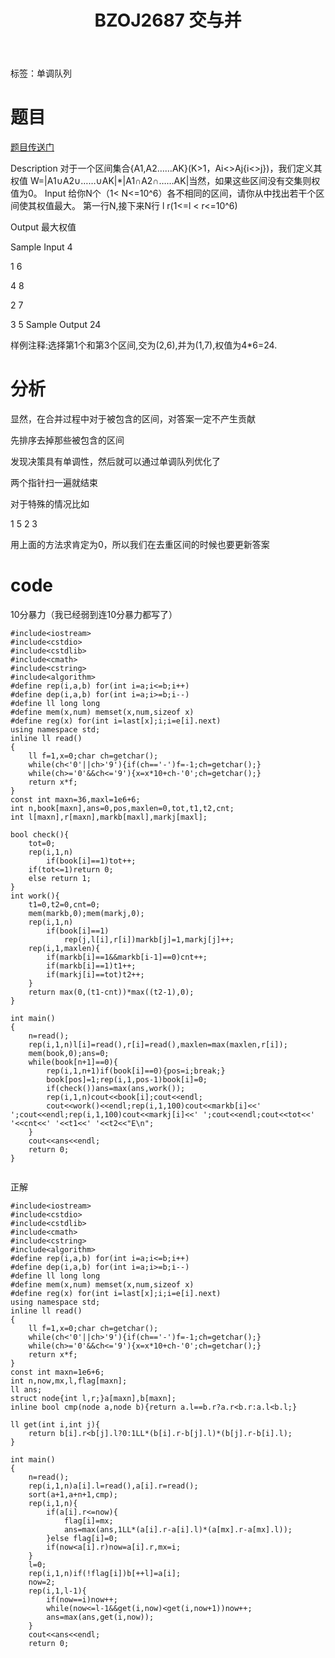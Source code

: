 ﻿---
title: BZOJ2687 交与并
tags: 
 - 单调队列
grammar_cjkRuby: true
catalog: true
layout:  post
header-img: "img/header/P11.jpg"
preview-img: "/img/preview/P11.jpg"
---
标签：单调队列

# 题目

[题目传送门](http://www.lydsy.com/JudgeOnline/problem.php?id=2687)

Description
对于一个区间集合{A1,A2……AK}(K>1，Ai<>Aj{i<>j})，我们定义其权值
W=|A1∪A2∪……∪AK|*|A1∩A2∩……AK|当然，如果这些区间没有交集则权值为0。
Input
给你N个（1< N<=10^6）各不相同的区间，请你从中找出若干个区间使其权值最大。
第一行N,接下来N行 l r(1<=l < r<=10^6)

Output
最大权值

Sample Input
4

1 6

4 8

2 7

3 5
Sample Output
24

样例注释:选择第1个和第3个区间,交为(2,6),并为(1,7),权值为4*6=24.


# 分析

显然，在合并过程中对于被包含的区间，对答案一定不产生贡献

先排序去掉那些被包含的区间

发现决策具有单调性，然后就可以通过单调队列优化了

两个指针扫一遍就结束

对于特殊的情况比如

1 5
2 3

用上面的方法求肯定为0，所以我们在去重区间的时候也要更新答案

# code

10分暴力（我已经弱到连10分暴力都写了）

```
#include<iostream>
#include<cstdio>
#include<cstdlib>
#include<cmath>
#include<cstring>
#include<algorithm>
#define rep(i,a,b) for(int i=a;i<=b;i++)
#define dep(i,a,b) for(int i=a;i>=b;i--)
#define ll long long
#define mem(x,num) memset(x,num,sizeof x)
#define reg(x) for(int i=last[x];i;i=e[i].next)
using namespace std;
inline ll read()
{
	ll f=1,x=0;char ch=getchar();
	while(ch<'0'||ch>'9'){if(ch=='-')f=-1;ch=getchar();}
	while(ch>='0'&&ch<='9'){x=x*10+ch-'0';ch=getchar();}
	return x*f;
}
const int maxn=36,maxl=1e6+6;
int n,book[maxn],ans=0,pos,maxlen=0,tot,t1,t2,cnt;
int l[maxn],r[maxn],markb[maxl],markj[maxl]; 

bool check(){
	tot=0;
	rep(i,1,n)
		if(book[i]==1)tot++;
	if(tot<=1)return 0;
	else return 1;
}
int work(){
	t1=0,t2=0,cnt=0;
	mem(markb,0);mem(markj,0);
	rep(i,1,n)
		if(book[i]==1)
			rep(j,l[i],r[i])markb[j]=1,markj[j]++;
	rep(i,1,maxlen){
		if(markb[i]==1&&markb[i-1]==0)cnt++;
		if(markb[i]==1)t1++;
		if(markj[i]==tot)t2++;
	}
	return max(0,(t1-cnt))*max((t2-1),0);
}

int main()
{
	n=read();
	rep(i,1,n)l[i]=read(),r[i]=read(),maxlen=max(maxlen,r[i]);
	mem(book,0);ans=0;
	while(book[n+1]==0){
		rep(i,1,n+1)if(book[i]==0){pos=i;break;}
		book[pos]=1;rep(i,1,pos-1)book[i]=0;
		if(check())ans=max(ans,work());
		rep(i,1,n)cout<<book[i];cout<<endl;
		cout<<work()<<endl;rep(i,1,100)cout<<markb[i]<<' ';cout<<endl;rep(i,1,100)cout<<markj[i]<<' ';cout<<endl;cout<<tot<<' '<<cnt<<' '<<t1<<' '<<t2<<"E\n";
	}
	cout<<ans<<endl;
	return 0;
}
	
```
正解
```
#include<iostream>
#include<cstdio>
#include<cstdlib>
#include<cmath>
#include<cstring>
#include<algorithm>
#define rep(i,a,b) for(int i=a;i<=b;i++)
#define dep(i,a,b) for(int i=a;i>=b;i--)
#define ll long long
#define mem(x,num) memset(x,num,sizeof x)
#define reg(x) for(int i=last[x];i;i=e[i].next)
using namespace std;
inline ll read()
{
	ll f=1,x=0;char ch=getchar();
	while(ch<'0'||ch>'9'){if(ch=='-')f=-1;ch=getchar();}
	while(ch>='0'&&ch<='9'){x=x*10+ch-'0';ch=getchar();}
	return x*f;
}
const int maxn=1e6+6;
int n,now,mx,l,flag[maxn];
ll ans;
struct node{int l,r;}a[maxn],b[maxn];
inline bool cmp(node a,node b){return a.l==b.r?a.r<b.r:a.l<b.l;}

ll get(int i,int j){
	return b[i].r<b[j].l?0:1LL*(b[i].r-b[j].l)*(b[j].r-b[i].l);
}

int main()
{
	n=read();
	rep(i,1,n)a[i].l=read(),a[i].r=read();
	sort(a+1,a+n+1,cmp);
	rep(i,1,n){
		if(a[i].r<=now){
			flag[i]=mx;
			ans=max(ans,1LL*(a[i].r-a[i].l)*(a[mx].r-a[mx].l));
		}else flag[i]=0;
		if(now<a[i].r)now=a[i].r,mx=i;
	}
	l=0;
	rep(i,1,n)if(!flag[i])b[++l]=a[i];
	now=2;
	rep(i,1,l-1){
		if(now==i)now++;
		while(now<=l-1&&get(i,now)<get(i,now+1))now++;
		ans=max(ans,get(i,now));
	}
	cout<<ans<<endl;
	return 0;

```

